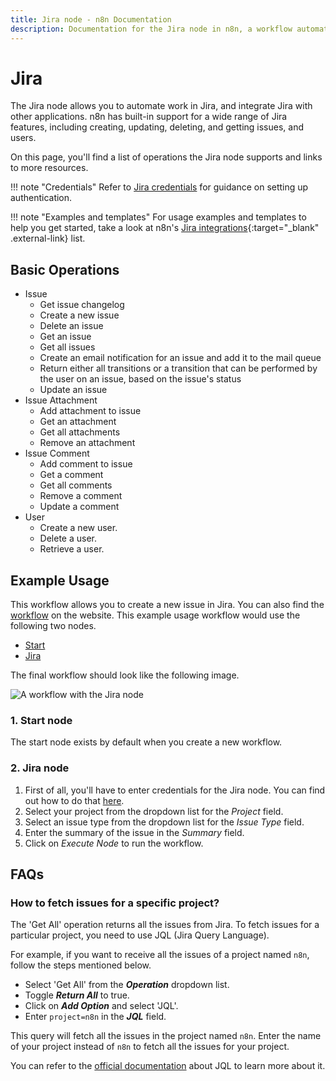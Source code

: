 ```yaml
---
title: Jira node - n8n Documentation
description: Documentation for the Jira node in n8n, a workflow automation platform. Includes details of operations and configuration, and links to examples and credentials information.
---
```


# Jira

The Jira node allows you to automate work in Jira, and integrate Jira with other applications. n8n has built-in support for a wide range of Jira features, including creating, updating, deleting, and getting issues, and users. 

On this page, you'll find a list of operations the Jira node supports and links to more resources.

!!! note "Credentials"
    Refer to [Jira credentials](/integrations/builtin/credentials/jira/) for guidance on setting up authentication. 

!!! note "Examples and templates"
    For usage examples and templates to help you get started, take a look at n8n's [Jira integrations](https://n8n.io/integrations/jira-software/){:target="_blank" .external-link} list.


## Basic Operations

* Issue
    * Get issue changelog
    * Create a new issue
    * Delete an issue
    * Get an issue
    * Get all issues
    * Create an email notification for an issue and add it to the mail queue
    * Return either all transitions or a transition that can be performed by the user on an issue, based on the issue's status
    * Update an issue
* Issue Attachment
    * Add attachment to issue
    * Get an attachment
    * Get all attachments
    * Remove an attachment
* Issue Comment
    * Add comment to issue
    * Get a comment
    * Get all comments
    * Remove a comment
    * Update a comment
* User
    * Create a new user.
    * Delete a user.
    * Retrieve a user.

## Example Usage

This workflow allows you to create a new issue in Jira. You can also find the [workflow](https://n8n.io/workflows/459) on the website. This example usage workflow would use the following two nodes.
- [Start](/integrations/builtin/core-nodes/n8n-nodes-base.start/)
- [Jira]()

The final workflow should look like the following image.

![A workflow with the Jira node](/_images/integrations/builtin/app-nodes/jira/workflow.png)

### 1. Start node

The start node exists by default when you create a new workflow.

### 2. Jira node

1. First of all, you'll have to enter credentials for the Jira node. You can find out how to do that [here](/integrations/builtin/credentials/jira/).
2. Select your project from the dropdown list for the *Project* field.
3. Select an issue type from the dropdown list for the *Issue Type* field.
4. Enter the summary of the issue in the *Summary* field.
5. Click on *Execute Node* to run the workflow.

## FAQs

### How to fetch issues for a specific project?

The 'Get All' operation returns all the issues from Jira. To fetch issues for a particular project, you need to use JQL (Jira Query Language).

For example, if you want to receive all the issues of a project named `n8n`, follow the steps mentioned below.
- Select 'Get All' from the ***Operation*** dropdown list.
- Toggle ***Return All*** to true.
- Click on ***Add Option*** and select 'JQL'.
- Enter `project=n8n` in the ***JQL*** field.

This query will fetch all the issues in the project named `n8n`. Enter the name of your project instead of `n8n` to fetch all the issues for your project.

You can refer to the [official documentation](https://www.atlassian.com/software/jira/guides/expand-jira/jql) about JQL to learn more about it.





